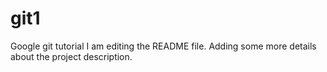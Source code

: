 # git1
Google git tutorial
I am editing the README file. Adding some more details about the project description.
